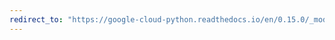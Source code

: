 ```yaml
---
redirect_to: "https://google-cloud-python.readthedocs.io/en/0.15.0/_modules/gcloud/client.html"
---
```


